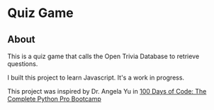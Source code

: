 # Quiz Game

## About
This is a quiz game that calls the <a herf="https://opentdb.com/api_config.php">Open Trivia Database</a> to retrieve questions.

I built this project to learn Javascript. It's a work in progress.

This project was inspired by Dr. Angela Yu in <a href="https://www.udemy.com/course/100-days-of-code/?utm_source=adwords&utm_medium=udemyads&utm_campaign=Search_DSA_Alpha_Prof_la.EN_cc.AU&campaigntype=Search&portfolio=Australia&language=EN&product=Course&test=&audience=DSA&topic=Python&priority=Alpha&utm_content=deal4584&utm_term=_._ag_164459486521_._ad_696231493096_._kw__._de_c_._dm__._pl__._ti_aud-2268488108799%3Adsa-1705455366924_._li_9071307_._pd__._&matchtype=&gad_source=1&gclid=CjwKCAjwnPS-BhBxEiwAZjMF0scRsaHtKq0JpCjeOJPMcROEtw5RijIDco2qxh0pVAJ-Bdzp-5FyFRoC9U4QAvD_BwE&couponCode=PMNVD20A">100 Days of Code: The Complete Python Pro Bootcamp</a>
